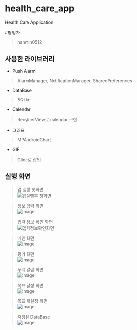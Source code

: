# health_care_app
Health Care Application

#협업자
> hanmin0512

## 사용한 라이브러리
-  Push Alarm
  > AlarmManager, NotificationManager, SharedPreferences
-  DataBase
  > SQLite
-  Calendar
  > RecylcerView로 calendar 구현
-  그래프
  > MPAndroidChart
-  GIF
  > Glide로 삽입

## 실행 화면
> 앱 실행 첫화면 <br> ![앱실행후 첫화면](https://github.com/JSH0823/Health/assets/61398530/77c08573-afe9-41b7-aafd-22c95ebd1453) <br>

> 정보 입력 화면 <br> ![image](https://github.com/JSH0823/Health/assets/61398530/21a9813f-643d-4759-a38e-2cbde0043cb5)<br>

> 입력 정보 확인 화면 <br> ![입력정보확인화면](https://github.com/JSH0823/Health/assets/61398530/4cbf7497-c0c7-4ca6-a41e-a53c99913da4)<br>

> 메인 화면 <br> ![image](https://github.com/JSH0823/Health/assets/61398530/959e51eb-3ccd-4682-a9f6-263fe5a8ac8a)<br>

> 평가 화면 <br> ![image](https://github.com/JSH0823/Health/assets/61398530/096ac2ec-a487-4e8b-98d4-18d5432b5969)<br>

> 푸쉬 알람 화면 <br> ![image](https://github.com/JSH0823/Health/assets/61398530/315d3ec9-b471-44ec-bf28-4cf3e9fd8de0)<br>

> 목표 달성 화면 <br> ![image](https://github.com/JSH0823/Health/assets/61398530/3a85f1d1-9210-46cd-9aba-d919b790f025)<br>

> 목표 재설정 화면 <br> ![image](https://github.com/JSH0823/Health/assets/61398530/25720e48-80dd-4abc-95d5-0a448da98cda)<br>

> 저장된 DataBase <br> ![image](https://github.com/JSH0823/Health/assets/61398530/87675d56-fa3d-4adf-ac25-62fafcf3aa92)<br>
